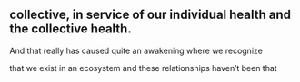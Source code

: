 ## collective, in service of our individual health and the collective health.

And that really has caused quite an awakening where we recognize

that we exist in an ecosystem and these relationships haven’t been that